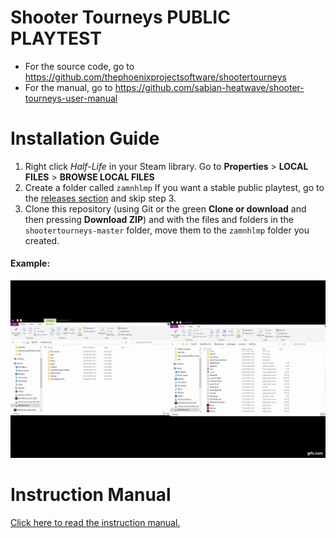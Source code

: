 # Shooter Tourneys PUBLIC PLAYTEST
- For the source code, go to https://github.com/thephoenixprojectsoftware/shootertourneys
- For the manual, go to https://github.com/sabian-heatwave/shooter-tourneys-user-manual

# Installation Guide
1. Right click *Half-Life* in your Steam library. Go to **Properties** > **LOCAL FILES** > **BROWSE LOCAL FILES**
2. Create a folder called `zamnhlmp` If you want a stable public playtest, go to the [releases section](https://github.com/phoenixprojectsoftware/shootertourneys/releases) and skip step 3.
3. Clone this repository (using Git or the green **Clone or download** and then pressing **Download ZIP**) and with the files and folders in the `shootertourneys-master` folder, move them to the `zamnhlmp` folder you created.
#### Example:
![example.gif](example.gif)

# Instruction Manual
[Click here to read the instruction manual.](https://github.com/sabian-heatwave/shooter-tourneys-user-manual)